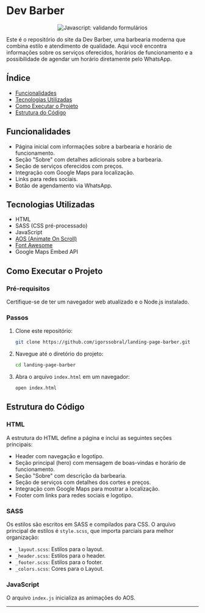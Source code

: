 # Dev Barber

<p align="center"> <img src="https://portfolio-igor-silva-sobral.vercel.app/assets/project-barber-LEOjCQVj.png" alt="Javascript: validando formulários"> </p>


Este é o repositório do site da Dev Barber, uma barbearia moderna que combina estilo e atendimento de qualidade. Aqui você encontra informações sobre os serviços oferecidos, horários de funcionamento e a possibilidade de agendar um horário diretamente pelo WhatsApp.

## Índice

- [Funcionalidades](#funcionalidades)
- [Tecnologias Utilizadas](#tecnologias-utilizadas)
- [Como Executar o Projeto](#como-executar-o-projeto)
- [Estrutura do Código](#estrutura-do-código)

## Funcionalidades

- Página inicial com informações sobre a barbearia e horário de funcionamento.
- Seção "Sobre" com detalhes adicionais sobre a barbearia.
- Seção de serviços oferecidos com preços.
- Integração com Google Maps para localização.
- Links para redes sociais.
- Botão de agendamento via WhatsApp.

## Tecnologias Utilizadas

- HTML
- SASS (CSS pré-processado)
- JavaScript
- [AOS (Animate On Scroll)](https://michalsnik.github.io/aos/)
- [Font Awesome](https://fontawesome.com/)
- Google Maps Embed API

## Como Executar o Projeto

### Pré-requisitos

Certifique-se de ter um navegador web atualizado e o Node.js instalado.

### Passos

1. Clone este repositório:
    ```bash
    git clone https://github.com/igorssobral/landing-page-barber.git
    ```

2. Navegue até o diretório do projeto:
    ```bash
    cd landing-page-barber
    ```

3. Abra o arquivo `index.html` em um navegador:
    ```bash
    open index.html
    ```

## Estrutura do Código

### HTML

A estrutura do HTML define a página e inclui as seguintes seções principais:

- Header com navegação e logotipo.
- Seção principal (hero) com mensagem de boas-vindas e horário de funcionamento.
- Seção "Sobre" com descrição da barbearia.
- Seção de serviços com detalhes dos cortes e preços.
- Integração com Google Maps para mostrar a localização.
- Footer com links para redes sociais e logotipo.

### SASS

Os estilos são escritos em SASS e compilados para CSS. O arquivo principal de estilos é `style.scss`, que importa parciais para melhor organização:

- `_layout.scss`: Estilos para o layout.
- `_header.scss`: Estilos para o header.
- `_footer.scss`: Estilos para o footer.
- `_colors.scss`: Cores para o Layout.


### JavaScript

O arquivo `index.js` inicializa as animações do AOS.

---


